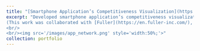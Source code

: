 ```yaml
---
title: "[Smartphone Application’s Competitiveness Visualization](https://mickeymst.github.io/portfolio/#)"
excerpt: "Developed smartphone application’s competitiveness visualization algorithm and approach that is based on user's possessions of their applications.  
(This work was collaborated with [Fuller](https://en.fuller-inc.com/), which have the biggest service of mobile app market analytics in Japan, [App Ape](https://en.appa.pe/)).
<br/>
<br/><img src='/images/app_network.png' style='width:50%;'>"
collection: portfolio
---
```

